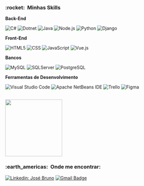 <h3> :rocket: &nbsp;Minhas Skills </h3>

**Back-End**

  ![C#](https://img.shields.io/badge/-CSharp-333333?style=flat&logo=C%2B%2B&logoColor=csharp)
  ![Dotnet](https://img.shields.io/badge/-.Net-333333?style=flat&logo=dotnet)
  ![Java](https://img.shields.io/badge/-Java-333333?style=flat&logo=Java&logoColor=007396)
  ![Node.js](https://img.shields.io/badge/-Node-333333?style=flat&logo=node.js)
  ![Python](https://img.shields.io/badge/-Python-333333?style=flat&logo=python)
  ![Django](https://img.shields.io/badge/-Django-333333?style=flat&logo=django)
  

**Front-End**

  ![HTML5](https://img.shields.io/badge/-HTML5-333333?style=flat&logo=HTML5)
  ![CSS](https://img.shields.io/badge/-CSS-333333?style=flat&logo=CSS3&logoColor=1572B6)
  ![JavaScript](https://img.shields.io/badge/-JavaScript-333333?style=flat&logo=javascript)
  ![Vue.js](https://img.shields.io/badge/-Vue.js-333333?style=flat&logo=vue.js)

**Bancos**

  ![MySQL](https://img.shields.io/badge/-MySQL-333333?style=flat&logo=mysql)
  ![SQLServer](https://img.shields.io/badge/-SQLServer-333333?style=flat&logo=microsoftsqlserver)
  ![PostgreSQL](https://img.shields.io/badge/-PostgreSQL-333333?style=flat&logo=postgresql)

<!-- **DevOps**

  ![Git](https://img.shields.io/badge/-Git-333333?style=flat&logo=git)
  ![GitHub](https://img.shields.io/badge/-GitHub-333333?style=flat&logo=github)
  ![Bitbucket](https://img.shields.io/badge/-Bitbucket-333333?style=flat&logo=bitbucket)
  ![Docker](https://img.shields.io/badge/-Docker-333333?style=flat&logo=docker)
  ![Travis](https://img.shields.io/badge/-Travis-333333?style=flat&logo=travis)
<!--  -->
**Ferramentas de Desenvolvimento**

  ![Visual Studio Code](https://img.shields.io/badge/-Visual%20Studio%20Code-333333?style=flat&logo=visual-studio-code&logoColor=007ACC)
  ![Apache NetBeans IDE](https://img.shields.io/badge/-Apache%20NetBeans%20IDE-333333?style=flat&logo=apachenetbeanside)
  ![Trello](https://img.shields.io/badge/-Trello-333333?style=flat&logo=trello&logoColor=007ACC)
  ![Figma](https://img.shields.io/badge/-Figma-333333?style=flat&logo=figma&logoColor=007ACC)
  
<br/>

<a href="https://github.com/js-bruno">
  <img height="180em" src="https://github-readme-stats.vercel.app/api?username=js-bruno&theme=dracula&show_icons=true" />
</a>

<br/>

<h3> :earth_americas: &nbsp;Onde me encontrar: </h3> 

[![Linkedin: José Bruno](https://img.shields.io/badge/-José%20Bruno-blue?style=flat-square&logo=Linkedin&logoColor=white&link=https://www.linkedin.com/in/jos%C3%A9-bruno-b89255204/)](https://www.linkedin.com/in/jos%C3%A9-bruno-b89255204/)
[![Gmail Badge](https://img.shields.io/badge/-brunocebrsilva@email.com-006bed?style=flat-square&logo=Gmail&logoColor=white&link=mailto:brunocebrsilva@gmail.com)](mailto:brunocebrsilva@gmail.com)
<!-- [![GitHub SEU NOME]( https://img.shields.io/github/followers/VanessaSwerts?label=follow&style=social)](LINK-DO-SEU-GITHUB) -->
